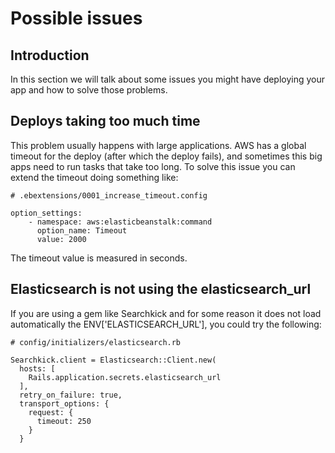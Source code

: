 # Possible issues

## Introduction

In this section we will talk about some issues you might have deploying your app and how to solve those problems.

## Deploys taking too much time

This problem usually happens with large applications. AWS has a global timeout for the deploy (after which the deploy fails), and sometimes this big apps need to run tasks that take too long. To solve this issue you can extend the timeout doing something like:

```
# .ebextensions/0001_increase_timeout.config

option_settings:
    - namespace: aws:elasticbeanstalk:command
      option_name: Timeout
      value: 2000
```

The timeout value is measured in seconds.

## Elasticsearch is not using the elasticsearch_url

If you are using a gem like Searchkick and for some reason it does not load automatically the ENV['ELASTICSEARCH_URL'], you could try the following:

```
# config/initializers/elasticsearch.rb

Searchkick.client = Elasticsearch::Client.new(
  hosts: [
    Rails.application.secrets.elasticsearch_url
  ],
  retry_on_failure: true,
  transport_options: {
    request: {
      timeout: 250
    }
  }
 ```
